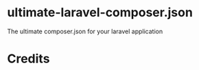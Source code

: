 # ultimate-laravel-composer.json

The ultimate composer.json for your laravel application 



# Credits